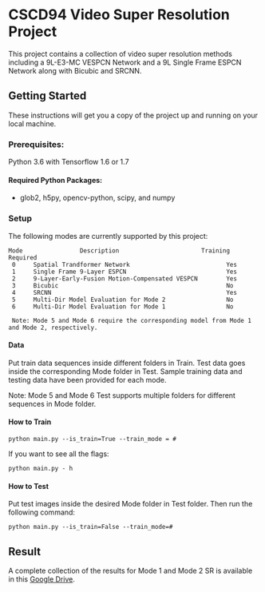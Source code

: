 # CSCD94 Video Super Resolution Project

This project contains a collection of video super resolution methods including a 9L-E3-MC VESPCN Network
and a 9L Single Frame ESPCN Network along with Bicubic and SRCNN.

## Getting Started

These instructions will get you a copy of the project up and running on your local machine.

### Prerequisites:

Python 3.6 with Tensorflow 1.6 or 1.7

#### Required Python Packages:

- glob2, h5py, opencv-python, scipy, and numpy

### Setup

The following modes are currently supported by this project:

```
Mode                Description                       Training Required
 0     Spatial Trandformer Network                           Yes      
 1     Single Frame 9-Layer ESPCN                            Yes 
 2     9-Layer-Early-Fusion Motion-Compensated VESPCN        Yes
 3     Bicubic                                               No
 4     SRCNN                                                 Yes                     
 5     Multi-Dir Model Evaluation for Mode 2                 No
 6     Multi-Dir Model Evaluation for Mode 1                 No
 
 Note: Mode 5 and Mode 6 require the corresponding model from Mode 1 and Mode 2, respectively.
```

#### Data

Put train data sequences inside different folders in Train. Test data goes inside the corresponding Mode folder in Test. 
Sample training data and testing data have been provided for each mode. 

Note: Mode 5 and Mode 6 Test supports multiple folders for different sequences in Mode folder.

#### How to Train

```
python main.py --is_train=True --train_mode = #
```

If you want to see all the flags:
```
python main.py - h
```

#### How to Test

Put test images inside the desired Mode folder in Test folder.
Then run the following command:
```
python main.py --is_train=False --train_mode=#
```

## Result

A complete collection of the results for Mode 1 and Mode 2 SR is available in this [Google Drive](https://drive.google.com/drive/folders/1sL2Gdc12WQ-lv6pTagdKXpLFlszSkA-Z?usp=sharing). 
















